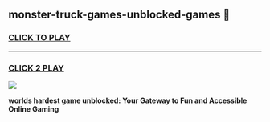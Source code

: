 
## monster-truck-games-unblocked-games 👋
<h3>
<a href="https://premium.freeplayer.one?title=monster-truck-games-unblocked-games&ref=14F">CLICK TO PLAY</a></h3>
<hr>

<h3>
<a href="https://premium.freeplayer.one?title=monster-truck-games-unblocked-games&ref=14F">CLICK 2 PLAY</a>
  
</h3>

<a href="https://premium.freeplayer.one?title=monster-truck-games-unblocked-games&ref=12F/"><img src="https://clearcache.store/games.png"></a>


**worlds hardest game unblocked: Your Gateway to Fun and Accessible Online Gaming**

